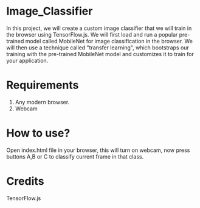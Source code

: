# Image_Classifier
  In this project, we will create a custom image classifier that we will train in the browser using TensorFlow.js. We will first load and run a popular pre-trained model called MobileNet for image classification in the browser. We will then use a technique called "transfer learning", which bootstraps our training with the pre-trained MobileNet model and customizes it to train for your application.
# Requirements
  1. Any modern browser.
  2. Webcam
# How to use?
  Open index.html file in your browser, this will turn on webcam, now press buttons A,B or C to classify current frame in that class.
# Credits
  TensorFlow.js
